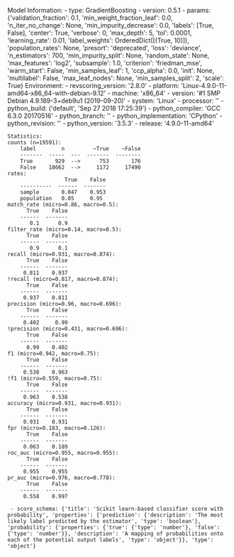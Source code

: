 Model Information:
	 - type: GradientBoosting
	 - version: 0.5.1
	 - params: {'validation_fraction': 0.1, 'min_weight_fraction_leaf': 0.0, 'n_iter_no_change': None, 'min_impurity_decrease': 0.0, 'labels': [True, False], 'center': True, 'verbose': 0, 'max_depth': 5, 'tol': 0.0001, 'learning_rate': 0.01, 'label_weights': OrderedDict([(True, 10)]), 'population_rates': None, 'presort': 'deprecated', 'loss': 'deviance', 'n_estimators': 700, 'min_impurity_split': None, 'random_state': None, 'max_features': 'log2', 'subsample': 1.0, 'criterion': 'friedman_mse', 'warm_start': False, 'min_samples_leaf': 1, 'ccp_alpha': 0.0, 'init': None, 'multilabel': False, 'max_leaf_nodes': None, 'min_samples_split': 2, 'scale': True}
	Environment:
	 - revscoring_version: '2.8.0'
	 - platform: 'Linux-4.9.0-11-amd64-x86_64-with-debian-9.12'
	 - machine: 'x86_64'
	 - version: '#1 SMP Debian 4.9.189-3+deb9u1 (2019-09-20)'
	 - system: 'Linux'
	 - processor: ''
	 - python_build: ('default', 'Sep 27 2018 17:25:39')
	 - python_compiler: 'GCC 6.3.0 20170516'
	 - python_branch: ''
	 - python_implementation: 'CPython'
	 - python_revision: ''
	 - python_version: '3.5.3'
	 - release: '4.9.0-11-amd64'
	
	Statistics:
	counts (n=19591):
		label        n         ~True    ~False
		-------  -----  ---  -------  --------
		True       929  -->      753       176
		False    18662  -->     1172     17490
	rates:
		              True    False
		----------  ------  -------
		sample       0.047    0.953
		population   0.05     0.95
	match_rate (micro=0.86, macro=0.5):
		  True    False
		------  -------
		   0.1      0.9
	filter_rate (micro=0.14, macro=0.5):
		  True    False
		------  -------
		   0.9      0.1
	recall (micro=0.931, macro=0.874):
		  True    False
		------  -------
		 0.811    0.937
	!recall (micro=0.817, macro=0.874):
		  True    False
		------  -------
		 0.937    0.811
	precision (micro=0.96, macro=0.696):
		  True    False
		------  -------
		 0.402     0.99
	!precision (micro=0.431, macro=0.696):
		  True    False
		------  -------
		  0.99    0.402
	f1 (micro=0.942, macro=0.75):
		  True    False
		------  -------
		 0.538    0.963
	!f1 (micro=0.559, macro=0.75):
		  True    False
		------  -------
		 0.963    0.538
	accuracy (micro=0.931, macro=0.931):
		  True    False
		------  -------
		 0.931    0.931
	fpr (micro=0.183, macro=0.126):
		  True    False
		------  -------
		 0.063    0.189
	roc_auc (micro=0.955, macro=0.955):
		  True    False
		------  -------
		 0.955    0.955
	pr_auc (micro=0.976, macro=0.778):
		  True    False
		------  -------
		 0.558    0.997
	
	 - score_schema: {'title': 'Scikit learn-based classifier score with probability', 'properties': {'prediction': {'description': 'The most likely label predicted by the estimator', 'type': 'boolean'}, 'probability': {'properties': {'true': {'type': 'number'}, 'false': {'type': 'number'}}, 'description': 'A mapping of probabilities onto each of the potential output labels', 'type': 'object'}}, 'type': 'object'}

